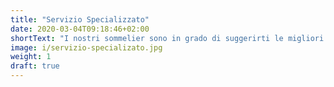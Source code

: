 ```yaml
---
title: "Servizio Specializzato"
date: 2020-03-04T09:18:46+02:00
shortText: "I nostri sommelier sono in grado di suggerirti le migliori birre speciali per la tua attività, valorizzando le tue caratteristiche e peculiarità."
image: i/servizio-specializato.jpg
weight: 1
draft: true
---
```


